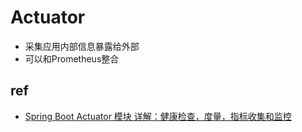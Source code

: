 
# Actuator
+ 采集应用内部信息暴露给外部
+ 可以和Prometheus整合

## ref
+ [Spring Boot Actuator 模块 详解：健康检查，度量，指标收集和监控](https://segmentfault.com/a/1190000021611510)